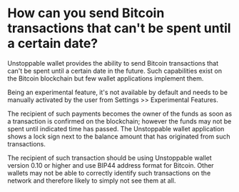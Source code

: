 # How can you send Bitcoin transactions that can't be spent until a certain date?

Unstoppable wallet provides the ability to send Bitcoin transactions that can't be spent until a certain date in the future. Such capabilities exist on the Bitcoin blockchain but few wallet applications implement them.

Being an experimental feature, it's not available by default and needs to be manually activated by the user from Settings >> Experimental Features.

The recipient of such payments becomes the owner of the funds as soon as a transaction is confirmed on the blockchain; however the funds may not be spent until indicated time has passed. The Unstoppable wallet application shows a lock sign next to the balance amount that has originated from such transactions.

The recipient of such transaction should be using Unstoppable wallet version 0.10 or higher and use BIP44 address format for Bitcoin. Other wallets may not be able to correctly identify such transactions on the network and therefore likely to simply not see them at all.
